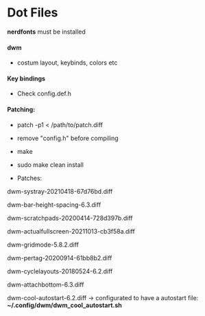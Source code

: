 # Dot Files
**nerdfonts** must be installed

#### dwm
- costum layout, keybinds, colors etc

#### Key bindings

- Check config.def.h

#### Patching:

- patch -p1 < /path/to/patch.diff
- remove "config.h" before compiling
- make
- sudo make clean install



- Patches:

dwm-systray-20210418-67d76bd.diff

dwm-bar-height-spacing-6.3.diff

dwm-scratchpads-20200414-728d397b.diff

dwm-actualfullscreen-20211013-cb3f58a.diff

dwm-gridmode-5.8.2.diff

dwm-pertag-20200914-61bb8b2.diff

dwm-cyclelayouts-20180524-6.2.diff

dwm-attachbottom-6.3.diff 

dwm-cool-autostart-6.2.diff  -> configurated to have a autostart file: **~/.config/dwm/dwm_cool_autostart.sh**


